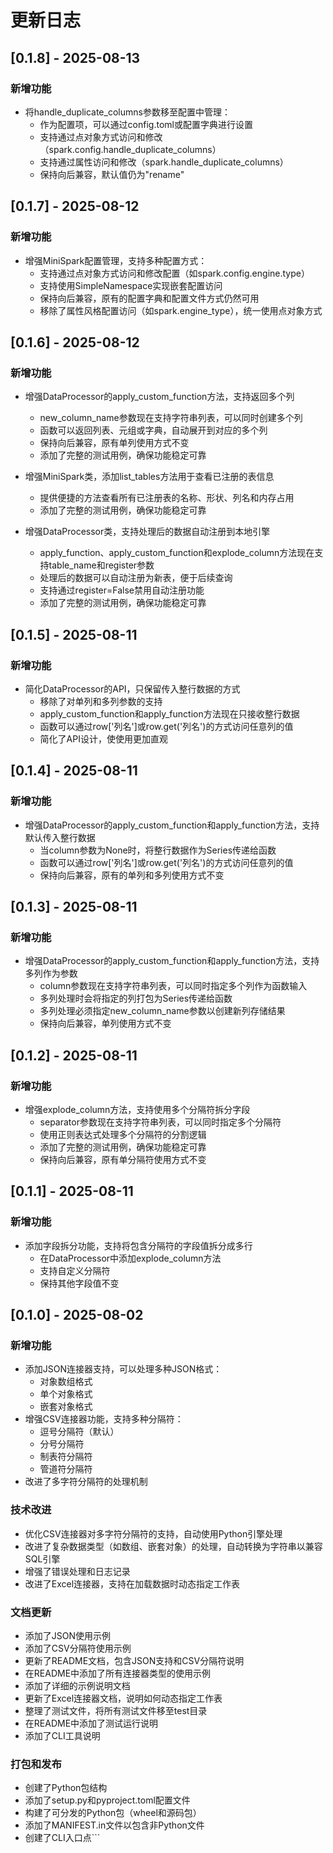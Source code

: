 # 更新日志

## [0.1.8] - 2025-08-13

### 新增功能

- 将handle_duplicate_columns参数移至配置中管理：
  - 作为配置项，可以通过config.toml或配置字典进行设置
  - 支持通过点对象方式访问和修改（spark.config.handle_duplicate_columns）
  - 支持通过属性访问和修改（spark.handle_duplicate_columns）
  - 保持向后兼容，默认值仍为"rename"

## [0.1.7] - 2025-08-12

### 新增功能

- 增强MiniSpark配置管理，支持多种配置方式：
  - 支持通过点对象方式访问和修改配置（如spark.config.engine.type）
  - 支持使用SimpleNamespace实现嵌套配置访问
  - 保持向后兼容，原有的配置字典和配置文件方式仍然可用
  - 移除了属性风格配置访问（如spark.engine_type），统一使用点对象方式

## [0.1.6] - 2025-08-12

### 新增功能

- 增强DataProcessor的apply_custom_function方法，支持返回多个列
  - new_column_name参数现在支持字符串列表，可以同时创建多个列
  - 函数可以返回列表、元组或字典，自动展开到对应的多个列
  - 保持向后兼容，原有单列使用方式不变
  - 添加了完整的测试用例，确保功能稳定可靠

- 增强MiniSpark类，添加list_tables方法用于查看已注册的表信息
  - 提供便捷的方法查看所有已注册表的名称、形状、列名和内存占用
  - 添加了完整的测试用例，确保功能稳定可靠

- 增强DataProcessor类，支持处理后的数据自动注册到本地引擎
  - apply_function、apply_custom_function和explode_column方法现在支持table_name和register参数
  - 处理后的数据可以自动注册为新表，便于后续查询
  - 支持通过register=False禁用自动注册功能
  - 添加了完整的测试用例，确保功能稳定可靠

## [0.1.5] - 2025-08-11

### 新增功能

- 简化DataProcessor的API，只保留传入整行数据的方式
  - 移除了对单列和多列参数的支持
  - apply_custom_function和apply_function方法现在只接收整行数据
  - 函数可以通过row['列名']或row.get('列名')的方式访问任意列的值
  - 简化了API设计，使使用更加直观

## [0.1.4] - 2025-08-11

### 新增功能

- 增强DataProcessor的apply_custom_function和apply_function方法，支持默认传入整行数据
  - 当column参数为None时，将整行数据作为Series传递给函数
  - 函数可以通过row['列名']或row.get('列名')的方式访问任意列的值
  - 保持向后兼容，原有的单列和多列使用方式不变

## [0.1.3] - 2025-08-11

### 新增功能

- 增强DataProcessor的apply_custom_function和apply_function方法，支持多列作为参数
  - column参数现在支持字符串列表，可以同时指定多个列作为函数输入
  - 多列处理时会将指定的列打包为Series传递给函数
  - 多列处理必须指定new_column_name参数以创建新列存储结果
  - 保持向后兼容，单列使用方式不变

## [0.1.2] - 2025-08-11

### 新增功能

- 增强explode_column方法，支持使用多个分隔符拆分字段
  - separator参数现在支持字符串列表，可以同时指定多个分隔符
  - 使用正则表达式处理多个分隔符的分割逻辑
  - 添加了完整的测试用例，确保功能稳定可靠
  - 保持向后兼容，原有单分隔符使用方式不变

## [0.1.1] - 2025-08-11

### 新增功能

- 添加字段拆分功能，支持将包含分隔符的字段值拆分成多行
  - 在DataProcessor中添加explode_column方法
  - 支持自定义分隔符
  - 保持其他字段值不变

## [0.1.0] - 2025-08-02

### 新增功能

- 添加JSON连接器支持，可以处理多种JSON格式：
  - 对象数组格式
  - 单个对象格式
  - 嵌套对象格式
- 增强CSV连接器功能，支持多种分隔符：
  - 逗号分隔符（默认）
  - 分号分隔符
  - 制表符分隔符
  - 管道符分隔符
- 改进了多字符分隔符的处理机制

### 技术改进

- 优化CSV连接器对多字符分隔符的支持，自动使用Python引擎处理
- 改进了复杂数据类型（如数组、嵌套对象）的处理，自动转换为字符串以兼容SQL引擎
- 增强了错误处理和日志记录
- 改进了Excel连接器，支持在加载数据时动态指定工作表

### 文档更新

- 添加了JSON使用示例
- 添加了CSV分隔符使用示例
- 更新了README文档，包含JSON支持和CSV分隔符说明
- 在README中添加了所有连接器类型的使用示例
- 添加了详细的示例说明文档
- 更新了Excel连接器文档，说明如何动态指定工作表
- 整理了测试文件，将所有测试文件移至test目录
- 在README中添加了测试运行说明
- 添加了CLI工具说明

### 打包和发布

- 创建了Python包结构
- 添加了setup.py和pyproject.toml配置文件
- 构建了可分发的Python包（wheel和源码包）
- 添加了MANIFEST.in文件以包含非Python文件
- 创建了CLI入口点```